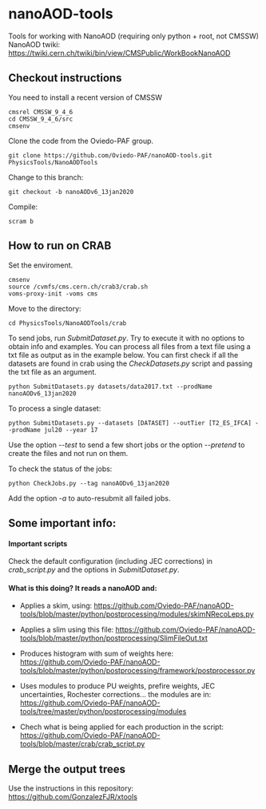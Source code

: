 # nanoAOD-tools
Tools for working with NanoAOD (requiring only python + root, not CMSSW)
NanoAOD twiki: https://twiki.cern.ch/twiki/bin/view/CMSPublic/WorkBookNanoAOD

## Checkout instructions

You need to install a recent version of CMSSW

    cmsrel CMSSW_9_4_6
    cd CMSSW_9_4_6/src
    cmsenv

Clone the code from the Oviedo-PAF group.

    git clone https://github.com/Oviedo-PAF/nanoAOD-tools.git PhysicsTools/NanoAODTools

Change to this branch:

    git checkout -b nanoAODv6_13jan2020

Compile:

    scram b

## How to run on CRAB

Set the enviroment.

    cmsenv
    source /cvmfs/cms.cern.ch/crab3/crab.sh
    voms-proxy-init -voms cms

Move to the directory:
 
    cd PhysicsTools/NanoAODTools/crab

To send jobs, run *SubmitDataset.py*. Try to execute it with no options to obtain info and examples. You can process all files from a text file using a txt file as output as in the example below. You can first check if all the datasets are found in crab using the *CheckDatasets.py* script and passing the txt file as an argument.

    python SubmitDatasets.py datasets/data2017.txt --prodName nanoAODv6_13jan2020

To process a single dataset:

    python SubmitDatasets.py --datasets [DATASET] --outTier [T2_ES_IFCA] --prodName jul20 --year 17

Use the option *--test* to send a few short jobs or the option *--pretend* to create the files and not run on them.

To check the status of the jobs:

    python CheckJobs.py --tag nanoAODv6_13jan2020
    
Add the option *-a* to auto-resubmit all failed jobs.

## Some important info:

#### Important scripts

Check the default configuration (including JEC corrections) in *crab_script.py* and the options in *SubmitDataset.py*.

#### What is this doing? It reads a nanoAOD and:
- Applies a skim, using:
    https://github.com/Oviedo-PAF/nanoAOD-tools/blob/master/python/postprocessing/modules/skimNRecoLeps.py

- Applies a slim using this file:
    https://github.com/Oviedo-PAF/nanoAOD-tools/blob/master/python/postprocessing/SlimFileOut.txt

- Produces histogram with sum of weights here:
    https://github.com/Oviedo-PAF/nanoAOD-tools/blob/master/python/postprocessing/framework/postprocessor.py

- Uses modules to produce PU weights, prefire weights, JEC uncertainties, Rochester corrections... the modules are in:
    https://github.com/Oviedo-PAF/nanoAOD-tools/tree/master/python/postprocessing/modules

- Chech what is being applied for each production in the script:
   https://github.com/Oviedo-PAF/nanoAOD-tools/blob/master/crab/crab_script.py 

## Merge the output trees
Use the instructions in this repository:
    https://github.com/GonzalezFJR/xtools
